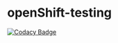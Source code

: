 # openShift-testing

[![Codacy Badge](https://api.codacy.com/project/badge/Grade/ea3b90064f1f4e21949ad9d935f6ef19)](https://app.codacy.com/app/kodtodya/spring-boot-on-openshift?utm_source=github.com&utm_medium=referral&utm_content=kodtodya/spring-boot-on-openshift&utm_campaign=Badge_Grade_Dashboard)

